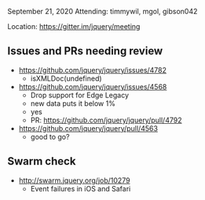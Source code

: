 September 21, 2020
Attending: timmywil, mgol, gibson042

Location: https://gitter.im/jquery/meeting

## Issues and PRs needing review
* https://github.com/jquery/jquery/issues/4782
	- isXMLDoc(undefined)
* https://github.com/jquery/jquery/issues/4568
	- Drop support for Edge Legacy
	- new data puts it below 1%
	- yes
	- PR: https://github.com/jquery/jquery/pull/4792 
* https://github.com/jquery/jquery/pull/4563 
	- good to go?

## Swarm check
* http://swarm.jquery.org/job/10279 
	- Event failures in iOS and Safari
